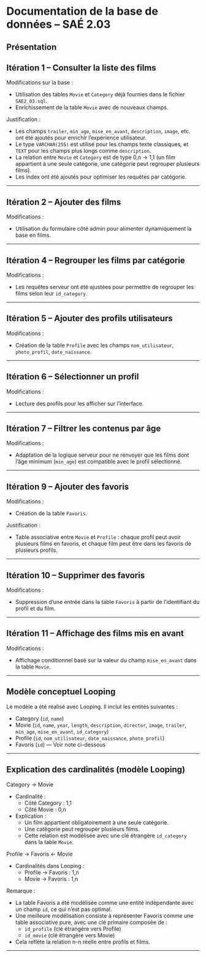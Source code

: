 # Documentation de la base de données – SAÉ 2.03

## Présentation

## Itération 1 – Consulter la liste des films

Modifications sur la base :
- Utilisation des tables `Movie` et `Category` déjà fournies dans le fichier `SAE2_03.sql`.
- Enrichissement de la table `Movie` avec de nouveaux champs.

Justification :
- Les champs `trailer`, `min_age`, `mise_en_avant`, `description`, `image`, etc. ont été ajoutés pour enrichir l’expérience utilisateur.
- Le type `VARCHAR(255)` est utilisé pour les champs texte classiques, et `TEXT` pour les champs plus longs comme `description`.
- La relation entre `Movie` et `Category` est de type 0,n → 1,1 (un film appartient à une seule catégorie, une catégorie peut regrouper plusieurs films).
- Les index ont été ajoutés pour optimiser les requêtes par catégorie.

---

## Itération 2 – Ajouter des films

Modifications :
- Utilisation du formulaire côté admin pour alimenter dynamiquement la base en films.

---

## Itération 4 – Regrouper les films par catégorie

Modifications :
- Les requêtes serveur ont été ajustées pour permettre de regrouper les films selon leur `id_category`.

---

## Itération 5 – Ajouter des profils utilisateurs

Modifications :
- Création de la table `Profile` avec les champs `nom_utilisateur`, `photo_profil`, `date_naissance`.

---

## Itération 6 – Sélectionner un profil

Modifications :
- Lecture des profils pour les afficher sur l’interface.

---

## Itération 7 – Filtrer les contenus par âge

Modifications :
- Adaptation de la logique serveur pour ne renvoyer que les films dont l’âge minimum (`min_age`) est compatible avec le profil sélectionné.

---

## Itération 9 – Ajouter des favoris

Modifications :
- Création de la table `Favoris`.

Justification :
- Table associative entre `Movie` et `Profile` : chaque profil peut avoir plusieurs films en favoris, et chaque film peut être dans les favoris de plusieurs profils.

---

## Itération 10 – Supprimer des favoris

Modifications :
- Suppression d’une entrée dans la table `Favoris` à partir de l’identifiant du profil et du film.

---

## Itération 11 – Affichage des films mis en avant

Modifications :
- Affichage conditionnel basé sur la valeur du champ `mise_en_avant` dans la table `Movie`.

---

## Modèle conceptuel Looping

Le modèle a été réalisé avec Looping. Il inclut les entités suivantes :

- Category (`id`, `name`)
- Movie (`id`, `name`, `year`, `length`, `description`, `director`, `image`, `trailer`, `min_age`, `mise_en_avant`, `id_category`)
- Profile (`id`, `nom_utilisateur`, `date_naissance`, `photo_profil`)
- Favoris (`id`) — Voir note ci-dessous

---

## Explication des cardinalités (modèle Looping)

Category → Movie  
- Cardinalité :
  - Côté Category : 1,1
  - Côté Movie : 0,n  
- Explication :
  - Un film appartient obligatoirement à une seule catégorie.
  - Une catégorie peut regrouper plusieurs films.
  - Cette relation est modélisée avec une clé étrangère `id_category` dans la table `Movie`.

Profile → Favoris ← Movie  
- Cardinalités dans Looping :
  - Profile → Favoris : 1,n
  - Movie → Favoris : 1,n

Remarque :
- La table Favoris a été modélisée comme une entité indépendante avec un champ `id`, ce qui n’est pas optimal.
- Une meilleure modélisation consiste à représenter Favoris comme une table associative pure, avec une clé primaire composée de :
  - `id_profile` (clé étrangère vers Profile)
  - `id_movie` (clé étrangère vers Movie)
- Cela reflète la relation n-n réelle entre profils et films.

---
